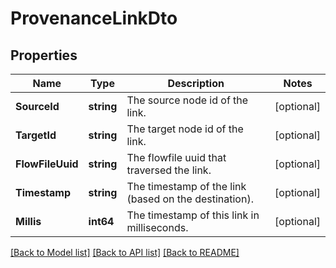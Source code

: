 # ProvenanceLinkDto

## Properties

Name | Type | Description | Notes
------------ | ------------- | ------------- | -------------
**SourceId** | **string** | The source node id of the link. | [optional] 
**TargetId** | **string** | The target node id of the link. | [optional] 
**FlowFileUuid** | **string** | The flowfile uuid that traversed the link. | [optional] 
**Timestamp** | **string** | The timestamp of the link (based on the destination). | [optional] 
**Millis** | **int64** | The timestamp of this link in milliseconds. | [optional] 

[[Back to Model list]](../README.md#documentation-for-models) [[Back to API list]](../README.md#documentation-for-api-endpoints) [[Back to README]](../README.md)


